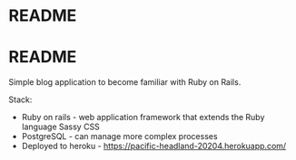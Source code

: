 # README

# README

Simple blog application to become familiar with Ruby on Rails.

Stack:
* Ruby on rails - web application framework that extends the Ruby language
Sassy CSS
* PostgreSQL - can manage more complex processes
* Deployed to heroku - https://pacific-headland-20204.herokuapp.com/
